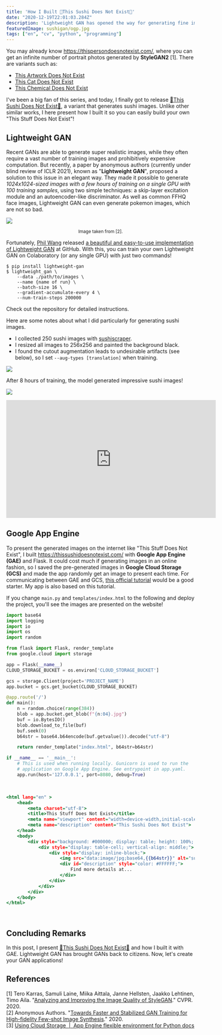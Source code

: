 ```yaml
---
title: 'How I Built 🍣This Sushi Does Not Exist🍣'
date: "2020-12-19T22:01:03.284Z"
description: 'Lightweight GAN has opened the way for generating fine images with ~100 training samples and affordable computing resources. This post presents "This Sushi Does Not Exist" and how I built it with GAE.'
featuredImage: sushigan/ogp.jpg
tags: ["en", "cv", "python", "programming"]
---
```


You may already know https://thispersondoesnotexist.com/, where you can get an infinite number of portrait photos generated by **StyleGAN2** [1]. There are variants such as:

- [This Artwork Does Not Exist](https://thisartworkdoesnotexist.com/)
- [This Cat Does Not Exist](https://thiscatdoesnotexist.com/)
- [This Chemical Does Not Exist](https://thischemicaldoesnotexist.com/)

I've been a big fan of this series, and today, I finally got to release [🍣This Sushi Does Not Exist🍣](https://thissushidoesnotexist.com/), a variant that generates sushi images. Unlike other similar works, I here present how I built it so you can easily build your own "This Stuff Does Not Exist"!

## Lightweight GAN
Recent GANs are able to generate super realistic images, while they often require a vast number of training images and prohibitively expensive computation. But recently, a paper by anonymous authors (currently under blind review of ICLR 2021), known as "**Lightweight GAN**", proposed a solution to this issue in an elegant way. They made it possible to generate *1024x1024-sized images with a few hours of training on a single GPU with 100 training samples*, using two simple techniques: a skip-layer excitation module and an autoencoder-like discriminator. As well as common FFHQ face images, Lightweight GAN can even generate pokemon images, which are not so bad.

![](2020-12-19-17-26-47.png)

<div style="text-align: center;"><small>Image taken from [2].</small></div>

Fortunately, [Phil Wang](https://github.com/lucidrains) released [a beautiful and easy-to-use implementation of Lightweight GAN](https://github.com/lucidrains/lightweight-gan) at GitHub. With this, you can train your own Lightweight GAN on Colaboratory (or any single GPU) with just two commands!

```shell
$ pip install lightweight-gan
$ lightweight_gan \
    --data ./path/to/images \
    --name {name of run} \
    --batch-size 16 \
    --gradient-accumulate-every 4 \
    --num-train-steps 200000
```

Check out the repository for detailed instructions.

Here are some notes about what I did particularly for generating sushi images.
- I collected 250 sushi images with [sushiscraper](https://github.com/harupy/sushicraper/pull/1).
- I resized all images to 256x256 and painted the background black.
- I found the cutout augmentation leads to undesirable artifacts (see below), so I set `--aug-types [translation]` when training.

![](2020-12-19-17-46-24.png)

After 8 hours of training, the model generated impressive sushi images!

![](16-ema.jpg)

<iframe width="560" height="315" src="https://www.youtube.com/embed/3QKFBuwQvC8" frameborder="0" allow="accelerometer; autoplay; encrypted-media; gyroscope; picture-in-picture" allowfullscreen></iframe>
<br/>

## Google App Engine
To present the generated images on the internet like "This Stuff Does Not Exist", I built https://thissushidoesnotexist.com/ with **Google App Engine (GAE)** and Flask. It could cost much if generating images in an online fashion, so I saved the pre-generated images in **Google Cloud Storage (GCS)** and made the app randomly get an image to present each time. For communicating between GAE and GCS, [this official tutorial](https://cloud.google.com/appengine/docs/flexible/python/using-cloud-storage) would be a good starter. My app is also based on this tutorial.

If you change `main.py` and `templates/index.html` to the following and deploy the project, you'll see the  images are presented on the website!

```python:title=main.py
import base64
import logging
import io
import os
import random

from flask import Flask, render_template
from google.cloud import storage

app = Flask(__name__)
CLOUD_STORAGE_BUCKET = os.environ['CLOUD_STORAGE_BUCKET']

gcs = storage.Client(project='PROJECT_NAME')
app.bucket = gcs.get_bucket(CLOUD_STORAGE_BUCKET)

@app.route('/')
def main():
    n = random.choice(range(384))
    blob = app.bucket.get_blob(f"{n:04}.jpg")
    buf = io.BytesIO()
    blob.download_to_file(buf)
    buf.seek(0)
    b64str = base64.b64encode(buf.getvalue()).decode("utf-8")

    return render_template("index.html", b64str=b64str)

if __name__ == '__main__':
    # This is used when running locally. Gunicorn is used to run the
    # application on Google App Engine. See entrypoint in app.yaml.
    app.run(host='127.0.0.1', port=8080, debug=True)
```

</br>

```html:title=templates/index.html
<html lang="en" >
    <head>
        <meta charset="utf-8">
        <title>This Stuff Does Not Exist</title>
        <meta name="viewport" content="width=device-width,initial-scale=1">
        <meta name="description" content="This Sushi Does Not Exist">
    </head>
    <body>
        <div style="background: #000000; display: table; height: 100%; text-align: center; width: 100%;">
            <div style="display: table-cell; vertical-align: middle;">
                <div style="display: inline-block;">
                    <img src="data:image/jpg;base64,{{b64str}}" alt="sushi"/>
                    <div id="description" style="color: #FFFFFF;">
                        Find more details at... 
                    </div>
                </div>
            </div>
        </div>
    </body>
</html>
```

</br>

## Concluding Remarks
In this post, I present [🍣This Sushi Does Not Exist🍣](https://thissushidoesnotexist.com/) and how I built it with GAE. Lightweight GAN has brought GANs back to citizens. Now, let's create your GAN applications!

## References
[1] Tero Karras, Samuli Laine, Miika Aittala, Janne Hellsten, Jaakko Lehtinen, Timo Aila. "[Analyzing and Improving the Image Quality of StyleGAN](https://arxiv.org/abs/1912.04958)." CVPR. 2020.  
[2] Anonymous Authors. "[Towards Faster and Stabilized GAN Training for High-fidelity Few-shot Image Synthesis](https://openreview.net/forum?id=1Fqg133qRaI)." 2020.  
[3] [Using Cloud Storage  |  App Engine flexible environment for Python docs](https://cloud.google.com/appengine/docs/flexible/python/using-cloud-storage)